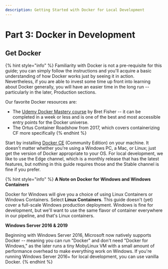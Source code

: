 ```yaml
---
description: Getting Started with Docker for Local Development
---
```


# Part 3: Docker in Development

## Get Docker

{% hint style="info" %}
Familiarity with Docker is not a pre-requisite for this guide; you can simply follow the instructions and you'll acquire a basic understanding of how Docker works just by seeing it in action. Nevertheless, if you are able to invest some time up front into learning about Docker generally, you will have an easier time in the long run -- particularly in the later, Production sections.

Our favorite Docker resources are:

* The [Udemy Docker Mastery course](https://udemy.com/docker-mastery/) by Bret Fisher -- it can be completed in a week or less and is one of the best and most accessible entry points for the Docker universe.
* The Ortus Container Roadshow from 2017, which covers containerizing CF more specifically
{% endhint %}

Start by installing [Docker CE](https://store.docker.com/search?type=edition&offering=community) \(Community Edition\) on your machine.  It doesn't matter whether you're using a Windows PC, a Mac, or Linux; just get the version of Docker appropriate to your OS. For local development, we like to use the Edge channel, which is a monthly release that has the latest features, but nothing in this guide requires those and the Stable channel is fine if you prefer.

{% hint style="info" %}
**A Note on Docker for Windows and Windows Containers**

Docker for Windows will give you a choice of using Linux Containers or Windows Containers. Select **Linux Containers**. This guide doesn't \(yet\) cover a full-scale Windows production deployment. Windows is fine for development, but we'll want to use the same flavor of container everywhere in our pipeline, and that's Linux containers.

**Windows Server 2016 & 2019**

Beginning with Windows Server 2016, Microsoft now natively supports Docker -- meaning you can run "Docker" and don't need "Docker for Windows," as the later runs a tiny MobyLinux VM with a small amount of performance overhead to make everything work on Windows. If you're running Windows Server 2016+ for local development, you can use vanilla Docker. 
{% endhint %}



